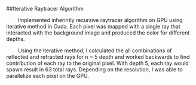 ##Iterative Raytracer Algorithm

&nbsp;&nbsp;&nbsp;&nbsp;&nbsp;&nbsp;&nbsp;&nbsp;Implemented inherintly recursive raytracer algorithm on GPU using iterative method in Cuda. Each pixel was mapped with a single ray that interacted with the background image and produced the color for different depths.

&nbsp;&nbsp;&nbsp;&nbsp;&nbsp;&nbsp;&nbsp;&nbsp;Using the iterative method, I calculated the all combinations of reflected and refracted rays for n = 5 depth and worked backwards to find contribution of each ray to the original pixel. With depth 5, each ray would spawn result in 63 total rays. Depending on the resolution, I was able to parallelize each pixel on the GPU.